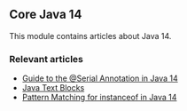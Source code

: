 ## Core Java 14

This module contains articles about Java 14. 

### Relevant articles

- [Guide to the @Serial Annotation in Java 14](https://www.baeldung.com/java-14-serial-annotation)
- [Java Text Blocks](https://www.baeldung.com/java-text-blocks)
- [Pattern Matching for instanceof in Java 14](https://www.baeldung.com/java-pattern-matching-instanceof)
